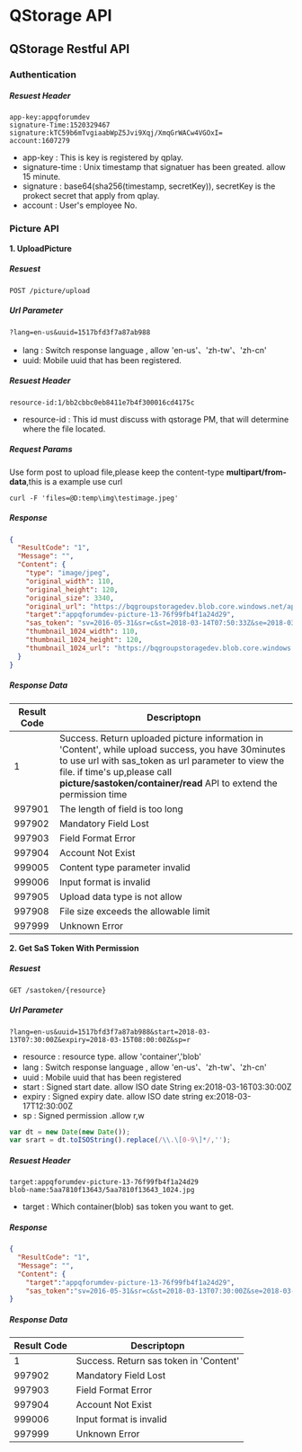 
# QStorage API
## QStorage Restful API
### Authentication
##### Resuest Header
```
app-key:appqforumdev
signature-Time:1520329467
signature:kTC59b6mTvgiaabWpZ5Jvi9Xqj/XmqGrWACw4VGOxI=
account:1607279
```

 - app-key : This is key is registered by qplay.  
 - signature-time  : Unix timestamp that signatuer has been greated. allow 15 minute. 
 - signature  : base64(sha256(timestamp, secretKey)), secretKey is the prokect  secret that apply from qplay.
 - account : User's employee No.

### Picture API

 **1. UploadPicture**
##### Resuest
```
POST /picture/upload 
```
##### Url Parameter
```
?lang=en-us&uuid=1517bfd3f7a87ab988
``` 
- lang :  Switch response language , allow 'en-us'、'zh-tw'、'zh-cn'
- uuid:  Mobile uuid that has been registered.
##### Resuest Header
```
resource-id:1/bb2cbbc0eb8411e7b4f300016cd4175c
``` 
 - resource-id : This id must discuss with qstorage PM, that will determine where the file located.
##### Request Params
Use form post to upload file,please keep the content-type **multipart/from-data**,this is a example use curl
 ```
 curl -F 'files=@D:temp\img\testimage.jpeg'
 ```
##### Response
```json
{
  "ResultCode": "1",
  "Message": "",
  "Content": {
    "type": "image/jpeg",
    "original_width": 110,
    "original_height": 120,
    "original_size": 3340,
    "original_url": "https://bqgroupstoragedev.blob.core.windows.net/appqforumdev-picture-13-76f99fb4f1a24d29/5aa8d448cc978/5aa8d448cc978_full.jpg",
    "target":"appqforumdev-picture-13-76f99fb4f1a24d29",
    "sas_token": "sv=2016-05-31&sr=c&st=2018-03-14T07:50:33Z&se=2018-03-14T08:20:33Z&sp=r&sig=jadOwP38qf5cEB4G8n2mX7Y9uONoOi53ByDieOTTOEo%3D",
    "thumbnail_1024_width": 110,
    "thumbnail_1024_height": 120,
    "thumbnail_1024_url": "https://bqgroupstoragedev.blob.core.windows.net/appqforumdev-picture-13-76f99fb4f1a24d29/5aa8d448cc978/5aa8d448cc978_1024.jpg"
  }
}
```
##### Response Data
| Result Code | Descriptopn |
|--|--|
|1 | Success. Return uploaded picture information in 'Content', while upload success, you have 30minutes to use url with sas_token as url parameter to view the file. if time's up,please call **picture/sastoken/container/read** API to extend the permission time |
997901|The length of field is too long
997902|Mandatory Field Lost
997903|Field Format Error
997904|Account Not Exist
999005|Content type parameter invalid
999006|Input format is invalid
997905|Upload data type is not allow
997908|File size exceeds the allowable limit
997999|Unknown Error

 **2. Get  SaS Token  With Permission**
##### Resuest
```
GET /sastoken/{resource}
```
##### Url Parameter
```
?lang=en-us&uuid=1517bfd3f7a87ab988&start=2018-03-13T07:30:00Z&expiry=2018-03-15T08:00:00Z&sp=r
``` 
- resource : resource type. allow 'container','blob'
- lang  :  Switch response language , allow 'en-us'、'zh-tw'、'zh-cn'
- uuid :  Mobile uuid that has been registered
- start :  Signed start date. allow ISO date String ex:2018-03-16T03:30:00Z
- expiry : Signed expiry date. allow ISO date string ex:2018-03-17T12:30:00Z
- sp :  Signed permission .allow r,w
```js
var dt = new Date(new Date());
var srart = dt.toISOString().replace(/\\.\[0-9\]*/,'');
```
##### Resuest Header
```
target:appqforumdev-picture-13-76f99fb4f1a24d29
blob-name:5aa7810f13643/5aa7810f13643_1024.jpg
``` 
- target : Which container(blob) sas token you want to get.
##### Response
```json
{
  "ResultCode": "1",
  "Message": "",
  "Content": {
    "target":"appqforumdev-picture-13-76f99fb4f1a24d29",
    "sas_token":"sv=2016-05-31&sr=c&st=2018-03-13T07:30:00Z&se=2018-03-15T08:00:00Z&sp=r&sig=NohzmEtj4UTk6iCs8juJo0w%2FrZ4izxj8bVq2Fqg5Ub4%3D"
}
```
##### Response Data
| Result Code | Descriptopn |
|--|--|
|1 | Success. Return sas token in 'Content'
997902|Mandatory Field Lost
997903|Field Format Error
997904|Account Not Exist
999006|Input format is invalid
997999|Unknown Error